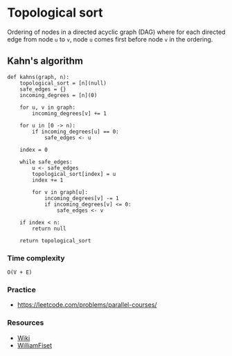 # Topological sort
Ordering of nodes in a directed acyclic graph (DAG) where for each directed edge from node `u` to `v`, node `u` comes first before node `v` in the ordering.

## Kahn's algorithm

```
def kahns(graph, n):
    topological_sort = [n](null)
    safe_edges = {}
    incoming_degrees = [n](0)
    
    for u, v in graph:
        incoming_degrees[v] += 1
    
    for u in [0 -> n):
        if incoming_degrees[u] == 0:
            safe_edges <- u
            
    index = 0
    
    while safe_edges:
        u <- safe_edges
        topological_sort[index] = u
        index += 1
        
        for v in graph[u]:
            incoming_degrees[v] -= 1
            if incoming_degrees[v] <= 0:
                safe_edges <- v
                
    if index < n:
        return null
        
    return topological_sort
```

### Time complexity
`O(V + E)`

### Practice
- https://leetcode.com/problems/parallel-courses/

### Resources
- [Wiki](https://en.wikipedia.org/wiki/Topological_sorting#Kahn's_algorithm)
- [WilliamFiset](https://www.youtube.com/watch?v=cIBFEhD77b4)
